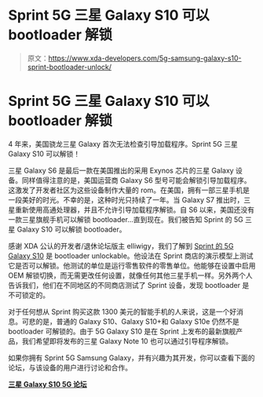 # Sprint 5G 三星 Galaxy S10 可以 bootloader 解锁

> 原文：<https://www.xda-developers.com/5g-samsung-galaxy-s10-sprint-bootloader-unlock/>

# Sprint 5G 三星 Galaxy S10 可以 bootloader 解锁

4 年来，美国骁龙三星 Galaxy 首次无法检查引导加载程序。Sprint 5G 三星 Galaxy S10 可以解锁！

三星 Galaxy S6 是最后一款在美国推出的采用 Exynos 芯片的三星 Galaxy 设备。同样值得注意的是，美国运营商 Galaxy S6 型号可能会解锁引导加载程序。这激发了开发者社区为这些设备制作大量的 rom。在美国，拥有一部三星手机是一段美好的时光。不幸的是，这种时光只持续了一年。当 Galaxy S7 推出时，三星重新使用高通处理器，并且不允许引导加载程序解锁。自 S6 以来，美国还没有一款三星旗舰手机可以解锁 bootloader...直到现在。我们被告知 Sprint 的 5G 三星 Galaxy S10 可以解锁 bootloader。

感谢 XDA 公认的开发者/退休论坛版主 elliwigy，我们了解到 [Sprint 的 5G Galaxy S10](https://www.xda-developers.com/lg-v50-thinqs-korean-launch-delayed-5g/) 是 bootloader unlockable。他设法在 Sprint 商店的演示模型上测试它是否可以解锁。他测试的单位是运行零售软件的零售单位。他能够在设置中启用 OEM 解锁切换，而无需更改任何设置，就像任何其他三星手机一样。另外两个人告诉我们，他们在不同地区的不同商店测试了 Sprint 设备，发现 bootloader 是不可锁定的。

对于任何想从 Sprint 购买这款 1300 美元的智能手机的人来说，这是一个好消息。可悲的是，普通的 Galaxy S10、Galaxy S10+和 Galaxy S10e 仍然不是 bootloader 可解锁的。由于 5G Galaxy S10 是在 Sprint 上发布的最新旗舰产品，我们希望即将发布的三星 Galaxy Note 10 也可以通过引导程序解锁。

如果你拥有 Sprint 5G Samsung Galaxy，并有兴趣为其开发，你可以查看下面的论坛，与该设备的用户进行讨论和合作。

**[三星 Galaxy S10 5G 论坛](https://forum.xda-developers.com/galaxy-s10-5g)**